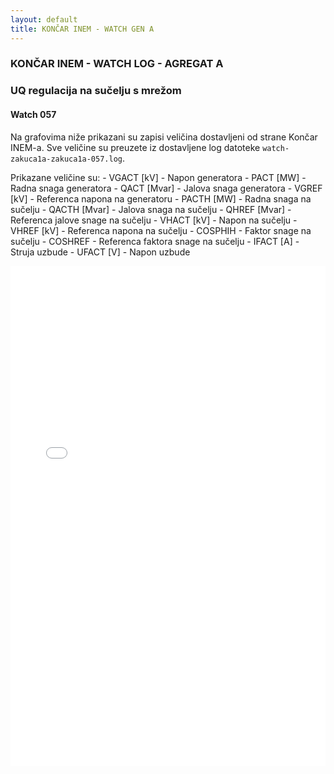 ```yaml
---
layout: default
title: KONČAR INEM - WATCH GEN A
---
```


### KONČAR INEM - WATCH LOG - AGREGAT A 

### UQ regulacija na sučelju s mrežom

#### Watch 057

Na grafovima niže prikazani su zapisi veličina dostavljeni od strane Končar INEM-a. 
Sve veličine su preuzete iz dostavljene log datoteke `watch-zakuca1a-zakuca1a-057.log`.
                               
Prikazane veličine su:
    - VGACT [kV] - Napon generatora
    - PACT [MW] - Radna snaga generatora
    - QACT [Mvar] - Jalova snaga generatora
    - VGREF [kV] - Referenca napona na generatoru
    - PACTH [MW] - Radna snaga na sučelju
    - QACTH [Mvar] - Jalova snaga na sučelju
    - QHREF [Mvar] - Referenca jalove snage na sučelju
    - VHACT [kV] - Napon na sučelju
    - VHREF [kV] - Referenca napona na sučelju
    - COSPHIH - Faktor snage na sučelju
    - COSHREF - Referenca faktora snage na sučelju
    - IFACT [A] - Struja uzbude
    - UFACT [V] - Napon uzbude

<div class="wide-graph">
    <iframe src="{{ site.baseurl }}/watch-htmls-a/Watch_ZAKUCA1A-ZAKUCA1A_057.html" width="100%" height="800px" frameborder="0"></iframe>
</div>
